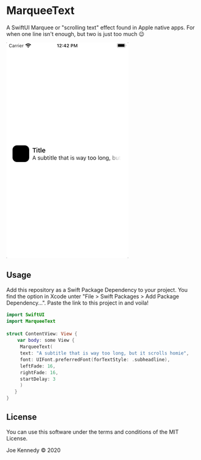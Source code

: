 # MarqueeText

A SwiftUI Marquee or "scrolling text" effect found in Apple native apps. For when one line isn't enough, but two is just too much 😉

![MarqueeText Demo](readme/demo.gif)

## Usage
Add this repository as a Swift Package Dependency to your project. You find the option in Xcode unter "File > Swift Packages > Add Package Dependency...". Paste the link to this project in and voila!

```swift
import SwiftUI
import MarqueeText

struct ContentView: View {    
    var body: some View {
     MarqueeText(
     text: "A subtitle that is way too long, but it scrolls homie",
     font: UIFont.preferredFont(forTextStyle: .subheadline),
     leftFade: 16,
     rightFade: 16,
     startDelay: 3
     )
   }
}
```

## License

You can use this software under the terms and conditions of the MIT License.

Joe Kennedy © 2020
